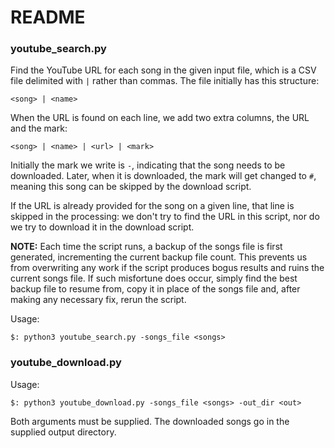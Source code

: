 README
======
### youtube_search.py
Find the YouTube URL for each song in the given input file, which is a CSV file delimited with `|` rather than commas. The file initially has this structure:
```
<song> | <name>
```

When the URL is found on each line, we add two extra columns, the URL and the mark:
```
<song> | <name> | <url> | <mark>
```

Initially the mark we write is `-`, indicating that the song needs to be downloaded. Later, when it is downloaded, the mark will get changed to `#`, meaning this song can be skipped by the download script.

If the URL is already provided for the song on a given line, that line is skipped in the processing: we don't try to find the URL in this script, nor do we try to download it in the download script.

**NOTE:** Each time the script runs, a backup of the songs file is first generated, incrementing the current backup file count. This prevents us from overwriting any work if the script produces bogus results and ruins the current songs file. If such misfortune does occur, simply find the best backup file to resume from, copy it in place of the songs file and, after making any necessary fix, rerun the script.

Usage:
```
$: python3 youtube_search.py -songs_file <songs>
```

### youtube_download.py
Usage:
```
$: python3 youtube_download.py -songs_file <songs> -out_dir <out>
```

Both arguments must be supplied. The downloaded songs go in the supplied output directory.
